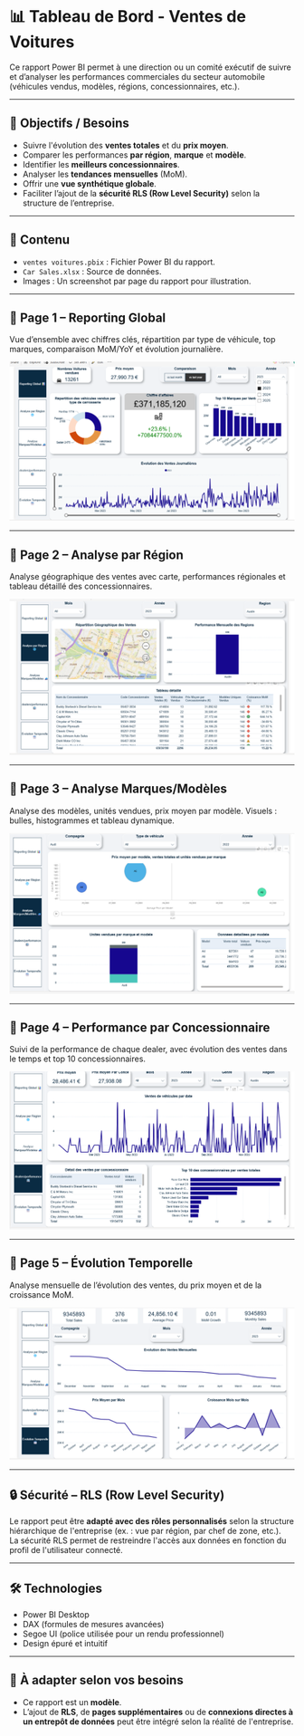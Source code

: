 # 📊 Tableau de Bord - Ventes de Voitures

Ce rapport Power BI permet à une direction ou un comité exécutif de suivre et d’analyser les performances commerciales du secteur automobile (véhicules vendus, modèles, régions, concessionnaires, etc.).

---

## 📝 Objectifs / Besoins

- Suivre l'évolution des **ventes totales** et du **prix moyen**.
- Comparer les performances **par région**, **marque** et **modèle**.
- Identifier les **meilleurs concessionnaires**.
- Analyser les **tendances mensuelles** (MoM).
- Offrir une **vue synthétique globale**.
- Faciliter l’ajout de la **sécurité RLS (Row Level Security)** selon la structure de l’entreprise.

---

## 📁 Contenu

- `ventes voitures.pbix` : Fichier Power BI du rapport.
- `Car Sales.xlsx` : Source de données.
- Images : Un screenshot par page du rapport pour illustration.

---

## 📌 Page 1 – Reporting Global

Vue d’ensemble avec chiffres clés, répartition par type de véhicule, top marques, comparaison MoM/YoY et évolution journalière.

![](./ReportingGlobal.png)

---

## 📌 Page 2 – Analyse par Région

Analyse géographique des ventes avec carte, performances régionales et tableau détaillé des concessionnaires.

![](./Analyseregion.png)

---

## 📌 Page 3 – Analyse Marques/Modèles

Analyse des modèles, unités vendues, prix moyen par modèle. Visuels : bulles, histogrammes et tableau dynamique.

![](./Analysmodeles.png)

---

## 📌 Page 4 – Performance par Concessionnaire

Suivi de la performance de chaque dealer, avec évolution des ventes dans le temps et top 10 concessionnaires.

![](./Perfommanceconce.png)

---

## 📌 Page 5 – Évolution Temporelle

Analyse mensuelle de l’évolution des ventes, du prix moyen et de la croissance MoM.

![](./evolutiontemporelle.png)

---

## 🔒 Sécurité – RLS (Row Level Security)

Le rapport peut être **adapté avec des rôles personnalisés** selon la structure hiérarchique de l'entreprise (ex. : vue par région, par chef de zone, etc.).  
La sécurité RLS permet de restreindre l'accès aux données en fonction du profil de l'utilisateur connecté.

---

## 🛠 Technologies

- Power BI Desktop
- DAX (formules de mesures avancées)
- Segoe UI (police utilisée pour un rendu professionnel)
- Design épuré et intuitif

---

## 📌 À adapter selon vos besoins

- Ce rapport est un **modèle**.
- L’ajout de **RLS**, de **pages supplémentaires** ou de **connexions directes à un entrepôt de données** peut être intégré selon la réalité de l'entreprise.

